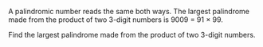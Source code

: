 A palindromic number reads the same both ways. The largest palindrome made from the product of two 3-digit numbers is 9009 = 91 × 99.

Find the largest palindrome made from the product of two 3-digit numbers.
